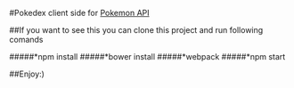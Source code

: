 #Pokedex client side for [Pokemon API](http://pokeapi.co/ ) 

##If you want to see this you can clone this project and run following comands

#####*npm install
#####*bower install
#####*webpack 
#####*npm start 

##Enjoy:)



